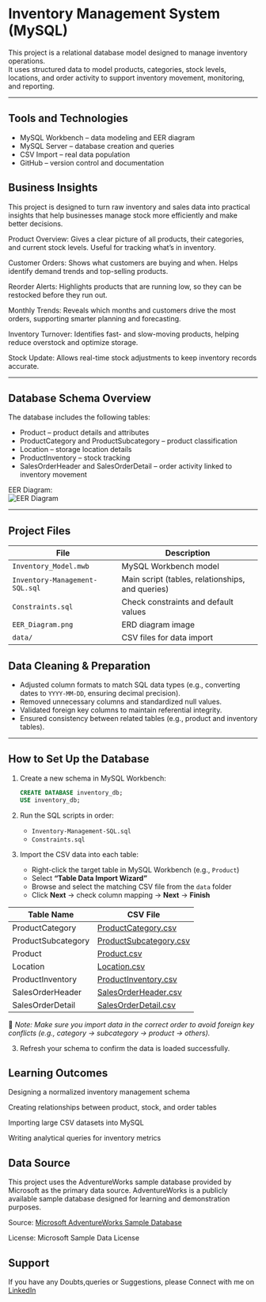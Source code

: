 # Inventory Management System (MySQL)

This project is a relational database model designed to manage inventory operations.  
It uses structured data to model products, categories, stock levels, locations, and order activity to support inventory movement, monitoring, and reporting.

---

## Tools and Technologies
- MySQL Workbench – data modeling and EER diagram
- MySQL Server – database creation and queries
- CSV Import – real data population
- GitHub – version control and documentation

 ## Business Insights

This project is designed to turn raw inventory and sales data into practical insights that help businesses manage stock more efficiently and make better decisions.

Product Overview: Gives a clear picture of all products, their categories, and current stock levels. Useful for tracking what’s in inventory.

Customer Orders: Shows what customers are buying and when. Helps identify demand trends and top-selling products.

Reorder Alerts: Highlights products that are running low, so they can be restocked before they run out.

Monthly Trends: Reveals which months and customers drive the most orders, supporting smarter planning and forecasting.

Inventory Turnover: Identifies fast- and slow-moving products, helping reduce overstock and optimize storage.

Stock Update: Allows real-time stock adjustments to keep inventory records accurate.

---

## Database Schema Overview
The database includes the following tables:

- Product – product details and attributes  
- ProductCategory and ProductSubcategory – product classification  
- Location – storage location details  
- ProductInventory – stock tracking  
- SalesOrderHeader and SalesOrderDetail – order activity linked to inventory movement

EER Diagram:  
![EER Diagram](images/EER_Diagram.png)


---

## Project Files

| File | Description |
|------|-------------|
| `Inventory_Model.mwb` | MySQL Workbench model |
| `Inventory-Management-SQL.sql` | Main script (tables, relationships, and queries) |
| `Constraints.sql` | Check constraints and default values |
| `EER_Diagram.png` | ERD diagram image |
| `data/` | CSV files for data import |

## Data Cleaning & Preparation

- Adjusted column formats to match SQL data types (e.g., converting dates to `YYYY-MM-DD`, ensuring decimal precision).  
- Removed unnecessary columns and standardized null values.  
- Validated foreign key columns to maintain referential integrity.  
- Ensured consistency between related tables (e.g., product and inventory tables).

---

## How to Set Up the Database

1. Create a new schema in MySQL Workbench:
   ```sql
   CREATE DATABASE inventory_db;
   USE inventory_db;
   
2. Run the SQL scripts in order:
   - `Inventory-Management-SQL.sql`
   - `Constraints.sql`
  
3. Import the CSV data into each table:

   - Right-click the target table in MySQL Workbench (e.g., `Product`)
   - Select **“Table Data Import Wizard”**
   - Browse and select the matching CSV file from the `data` folder
   - Click **Next** → check column mapping → **Next** → **Finish**
   
| Table Name         | CSV File                                                |
| ------------------ | ------------------------------------------------------- |
| ProductCategory    | [ProductCategory.csv](./data/ProductCategory.csv)       |
| ProductSubcategory | [ProductSubcategory.csv](./data/ProductSubcategory.csv) |
| Product            | [Product.csv](./data/Product.csv)                       |
| Location           | [Location.csv](./data/Location.csv)                     |
| ProductInventory   | [ProductInventory.csv](./data/ProductInventory.csv)     |
| SalesOrderHeader   | [SalesOrderHeader.csv](./data/SalesOrderHeader.csv)     |
| SalesOrderDetail   | [SalesOrderDetail.csv](./data/SalesOrderDetail.csv)     |


   📌 *Note: Make sure you import data in the correct order to avoid foreign key conflicts (e.g., category → subcategory → product → others).*
   
3. Refresh your schema to confirm the data is loaded successfully.

## Learning Outcomes

Designing a normalized inventory management schema

Creating relationships between product, stock, and order tables

Importing large CSV datasets into MySQL

Writing analytical queries for inventory metrics

## Data Source

This project uses the AdventureWorks sample database provided by Microsoft as the primary data source.
AdventureWorks is a publicly available sample database designed for learning and demonstration purposes.

Source: [Microsoft AdventureWorks Sample Database](https://learn.microsoft.com/en-us/sql/samples/adventureworks-install-configure?view=sql-server-ver17&tabs=ssms)

License: Microsoft Sample Data License

## Support
If you have any Doubts,queries or Suggestions, please Connect with me on [LinkedIn](https://www.linkedin.com/in/twinkal-kosada-4909ba266/)


